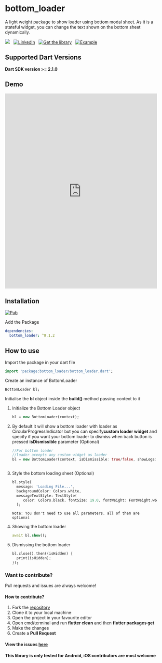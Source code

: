 # bottom_loader

A light weight package to show loader using bottom modal sheet. As it is a stateful widget, you can change the text shown on the bottom sheet dynamically.

[![](https://img.shields.io/badge/dontate-Buy%20Me%20a%20Coffee-blueviolet)](https://www.buymeacoffee.com/5zeFDGT) &nbsp; 
[![LinkedIn](https://img.shields.io/badge/LinkedIn-in-0e76a8)](https://www.linkedin.com/in/akshay-a-s-037109134/) &nbsp; [![Get the library](https://img.shields.io/badge/Get%20library-pub-blue)](https://pub.dev/packages/bottom_loader) &nbsp; [![Example](https://img.shields.io/badge/Example-Ex-success)](https://pub.dev/packages/bottom_loader#-example-tab-)



## Supported Dart Versions
**Dart SDK version >= 2.1.0**


## Demo

<iframe height="644" style="width: 100%;" scrolling="no" title="ExZmJam" src="https://codepen.io/akshay512/embed/ExZmJam?height=644&theme-id=dark&default-tab=result" frameborder="no" loading="lazy" allowtransparency="true" allowfullscreen="true">
  See the Pen <a href='https://codepen.io/akshay512/pen/ExZmJam'>ExZmJam</a> by Akshay A S
  (<a href='https://codepen.io/akshay512'>@akshay512</a>) on <a href='https://codepen.io'>CodePen</a>.
</iframe>

<!-- <img src="https://raw.githubusercontent.com/akshay512/bottom_loader/master/example/sample/sample.gif" height="35%" width="35%"  alt="Bottom Loader Demo"/>  -->


## Installation
[![Pub](https://img.shields.io/badge/pub-1.2.0-blue)](https://pub.dev/packages/bottom_loader)

Add the Package
```yaml
dependencies:
  bottom_loader: ^0.1.2
```

## How to use



Import the package in your dart file

```dart
import 'package:bottom_loader/bottom_loader.dart';
```
Create an instance of BottomLoader
```dart
BottomLoader bl;
```

Initialise the **bl** object inside the **build()** method passing context to it

<ol>
<li> Initialize the Bottom Loader object <br>  

```dart
bl = new BottomLoader(context);
```
</li>


<li> By default it will show a bottom loader with loader as CircularProgressIndicator but you can specify<b>custom loader widget</b>  and specify if you want your bottom loader to dismiss when back button is pressed <b>isDismissible</b> parameter (Optional) <br/>

```dart
//For bottom loader
//loader aceepts any custom widget as loader
bl = new BottomLoader(context, isDismissible: true/false, showLogs: true/false,loader: CircularProgressIndicator());
    
```
</li>

  
<li>Style the bottom loading sheet (Optional)<br/>

```dart
bl.style(
  message: 'Loading File...',
  backgroundColor: Colors.white,
  messageTextStyle: TextStyle(
     color: Colors.black, fontSize: 19.0, fontWeight: FontWeight.w600)
  );
```
```note
Note: You don't need to use all parameters, all of them are optional
```

</li>

<li>Showing the bottom loader<br>
  
```dart
await bl.show();
```
</li>



<li>
Dismissing the bottom loader<br/>
  
```dart
bl.close().then((isHidden) {
  print(isHidden);
});
```

</li>  

</ol>



### Want to contribute? 
Pull requests and issues are always welcome!

#### How to contribute?
<ol>
  <li> Fork the <a href="https://github.com/akshay512/bottom_loader">repository</a></li>
  <li> Clone it to your local machine </li>
  <li> Open the project in your favourite editor </li>  
  <li> Open cmd/terminal and run <b>flutter clean</b> and then <b>flutter packages get</b> </li>
  <li> Make the changes </li>
  <li> Create a <b>Pull Request</b> </li>
</ol>

#### View the issues [here](https://github.com/akshay512/bottom_loader/issues)

#### This library is only tested for Android, iOS contributors are most welcome